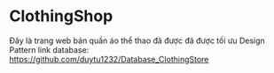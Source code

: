 # ClothingShop
Đây là trang web bán quần áo thể thao đã được đã được tối ưu Design Pattern
link database: https://github.com/duytu1232/Database_ClothingStore

